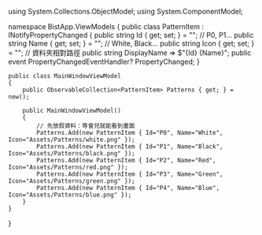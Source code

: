 using System.Collections.ObjectModel;
using System.ComponentModel;

namespace BistApp.ViewModels
{
    public class PatternItem : INotifyPropertyChanged
    {
        public string Id { get; set; } = "";      // P0, P1...
        public string Name { get; set; } = "";    // White, Black...
        public string Icon { get; set; } = "";    // 資料夾相對路徑
        public string DisplayName => $"{Id} {Name}";
        public event PropertyChangedEventHandler? PropertyChanged;
    }

    public class MainWindowViewModel
    {
        public ObservableCollection<PatternItem> Patterns { get; } = new();

        public MainWindowViewModel()
        {
            // 先放假資料：等會兒就能看到畫面
            Patterns.Add(new PatternItem { Id="P0", Name="White", Icon="Assets/Patterns/white.png" });
            Patterns.Add(new PatternItem { Id="P1", Name="Black", Icon="Assets/Patterns/black.png" });
            Patterns.Add(new PatternItem { Id="P2", Name="Red",   Icon="Assets/Patterns/red.png" });
            Patterns.Add(new PatternItem { Id="P3", Name="Green", Icon="Assets/Patterns/green.png" });
            Patterns.Add(new PatternItem { Id="P4", Name="Blue",  Icon="Assets/Patterns/blue.png" });
        }
    }
}